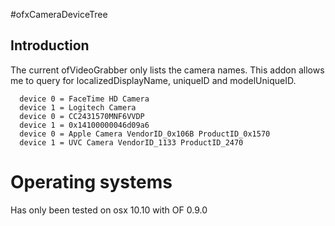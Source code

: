 #ofxCameraDeviceTree

## Introduction

The current ofVideoGrabber only lists the camera names.
This addon allows me to query for localizedDisplayName, uniqueID and modelUniqueID.

```
  device 0 = FaceTime HD Camera
  device 1 = Logitech Camera
  device 0 = CC2431570MNF6VVDP
  device 1 = 0x14100000046d09a6
  device 0 = Apple Camera VendorID_0x106B ProductID_0x1570
  device 1 = UVC Camera VendorID_1133 ProductID_2470
```

# Operating systems
Has only been tested on osx 10.10 with OF 0.9.0
